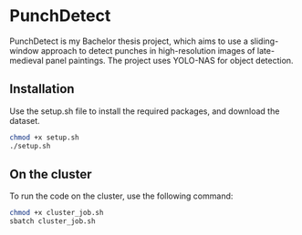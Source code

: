 # PunchDetect

PunchDetect is my Bachelor thesis project, which aims to use a sliding-window approach to detect punches in high-resolution images of late-medieval panel paintings. The project uses YOLO-NAS for object detection.

## Installation

Use the setup.sh file to install the required packages, and download the dataset.

```bash
chmod +x setup.sh
./setup.sh
```

## On the cluster

To run the code on the cluster, use the following command:

```bash
chmod +x cluster_job.sh
sbatch cluster_job.sh
```
